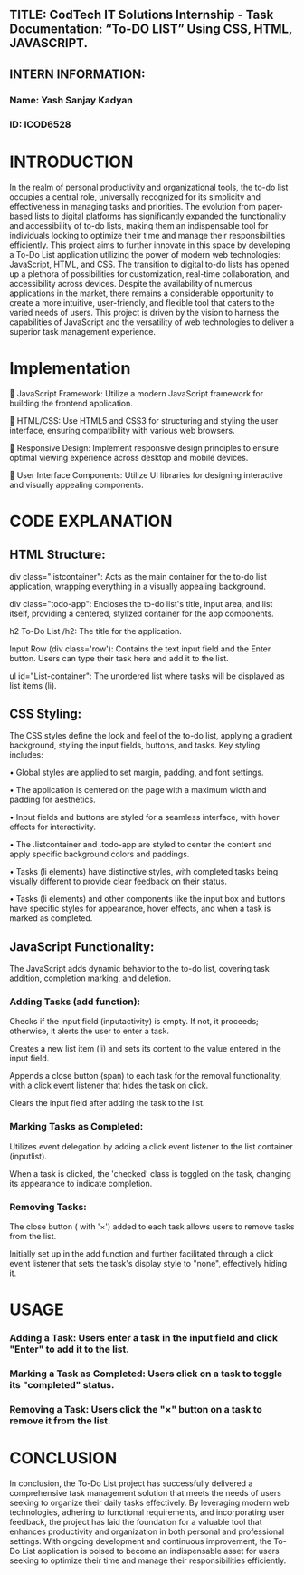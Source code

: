 ## TITLE: CodTech IT Solutions Internship - Task Documentation: “To-DO LIST” Using CSS, HTML, JAVASCRIPT.


## INTERN INFORMATION:

### Name: Yash Sanjay Kadyan

### ID: ICOD6528 


# INTRODUCTION

In the realm of personal productivity and organizational tools, the to-do list occupies a central role, universally recognized for its simplicity and effectiveness in managing tasks and priorities. The evolution from paper-based lists to digital platforms has significantly expanded the functionality and accessibility of to-do lists, making them an indispensable tool for individuals looking to optimize their time and manage their responsibilities efficiently. This project aims to further innovate in this space by developing a To-Do List application utilizing the power of modern web technologies: JavaScript, HTML, and CSS.
The transition to digital to-do lists has opened up a plethora of possibilities for customization, real-time collaboration, and accessibility across devices. Despite the availability of numerous applications in the market, there remains a considerable opportunity to create a more intuitive, user-friendly, and flexible tool that caters to the varied needs of users. This project is driven by the vision to harness the capabilities of JavaScript and the versatility of web technologies to deliver a superior task management experience.


# Implementation

	JavaScript Framework: Utilize a modern JavaScript framework for building the frontend application.

	HTML/CSS: Use HTML5 and CSS3 for structuring and styling the user interface, ensuring compatibility with various web browsers.

	Responsive Design: Implement responsive design principles to ensure optimal viewing experience across desktop and mobile devices.

	User Interface Components: Utilize UI libraries for designing interactive and visually appealing components.


# CODE EXPLANATION


## HTML Structure:

div class="listcontainer": Acts as the main container for the to-do list application, wrapping everything in a visually appealing background.

div class="todo-app": Encloses the to-do list's title, input area, and list itself, providing a centered, stylized container for the app components.

h2 To-Do List /h2: The title for the application.

Input Row (div class='row'): Contains the text input field and the Enter button. Users can type their task here and add it to the list.

ul id="List-container": The unordered list where tasks will be displayed as list items (li).


## CSS Styling:

The CSS styles define the look and feel of the to-do list, applying a gradient background, styling the input fields, buttons, and tasks. 
Key styling includes:

•	Global styles are applied to set margin, padding, and font settings.

•	The application is centered on the page with a maximum width and padding for aesthetics.

•	Input fields and buttons are styled for a seamless interface, with hover effects for interactivity.

•	The .listcontainer and .todo-app are styled to center the content and apply specific background colors and paddings.

•	Tasks (li elements) have distinctive styles, with completed tasks being visually different to provide clear feedback on their status.

•	Tasks (li elements) and other components like the input box and buttons have specific styles for appearance, hover effects, and when a task is marked as completed.


## JavaScript Functionality:

The JavaScript adds dynamic behavior to the to-do list, covering task addition, completion marking, and deletion.


### Adding Tasks (add function):

Checks if the input field (inputactivity) is empty. If not, it proceeds; otherwise, it alerts the user to enter a task.

Creates a new list item (li) and sets its content to the value entered in the input field.

Appends a close button (span) to each task for the removal functionality, with a click event listener that hides the task on click.

Clears the input field after adding the task to the list.


### Marking Tasks as Completed:

Utilizes event delegation by adding a click event listener to the list container (inputlist). 

When a task is clicked, the 'checked' class is toggled on the task, changing its appearance to indicate completion.


### Removing Tasks:

The close button (<span> with '×') added to each task allows users to remove tasks from the list.

Initially set up in the add function and further facilitated through a click event listener that sets the task's display style to "none", effectively hiding it.


# USAGE

### Adding a Task: Users enter a task in the input field and click "Enter" to add it to the list.

### Marking a Task as Completed: Users click on a task to toggle its "completed" status.

### Removing a Task: Users click the "×" button on a task to remove it from the list.


# CONCLUSION

In conclusion, the To-Do List project has successfully delivered a comprehensive task management solution that meets the needs of users seeking to organize their daily tasks effectively. By leveraging modern web technologies, adhering to functional requirements, and incorporating user feedback, the project has laid the foundation for a valuable tool that enhances productivity and organization in both personal and professional settings. With ongoing development and continuous improvement, the To-Do List application is poised to become an indispensable asset for users seeking to optimize their time and manage their responsibilities efficiently.
